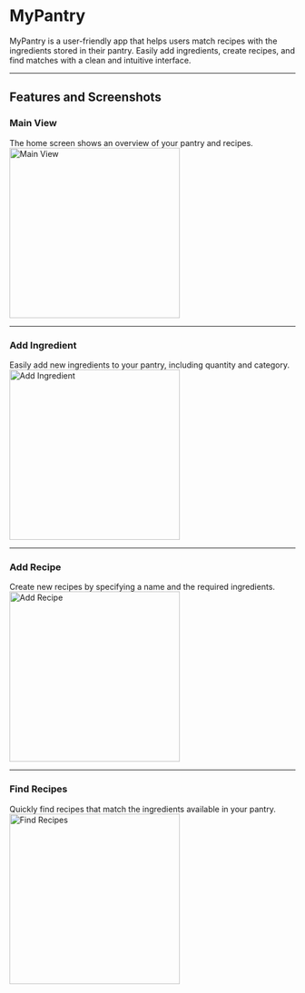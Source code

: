 # MyPantry  
MyPantry is a user-friendly app that helps users match recipes with the ingredients stored in their pantry. Easily add ingredients, create recipes, and find matches with a clean and intuitive interface.

---

## Features and Screenshots  

### Main View  
The home screen shows an overview of your pantry and recipes.  
<img src="https://github.com/user-attachments/assets/832001b8-db49-46e0-9e3f-001551d82e7a" alt="Main View" width="300">

---

### Add Ingredient  
Easily add new ingredients to your pantry, including quantity and category.  
<img src="https://github.com/user-attachments/assets/94caf539-05ad-48a3-ba77-a6c543d7f0b8" alt="Add Ingredient" width="300">

---

### Add Recipe  
Create new recipes by specifying a name and the required ingredients.  
<img src="https://github.com/user-attachments/assets/f477f222-270d-41bd-966e-a48193310ec3" alt="Add Recipe" width="300">

---

### Find Recipes  
Quickly find recipes that match the ingredients available in your pantry.  
<img src="https://github.com/user-attachments/assets/47381555-903a-47c8-81cd-c3f8357ff71d" alt="Find Recipes" width="300">

